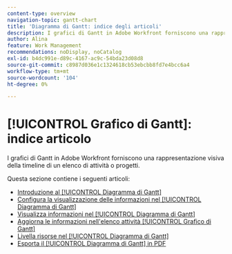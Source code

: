 ```yaml
---
content-type: overview
navigation-topic: gantt-chart
title: 'Diagramma di Gantt: indice degli articoli'
description: I grafici di Gantt in Adobe Workfront forniscono una rappresentazione visiva della timeline di un elenco di attività o progetti. Trova informazioni sul grafico [!UICONTROL Gantt] nei seguenti articoli.
author: Alina
feature: Work Management
recommendations: noDisplay, noCatalog
exl-id: b4dc991e-d89c-4167-ac9c-54bda23d08d8
source-git-commit: c8987d036e1c1324618cb53ebcbb8fd7e4bcc6a4
workflow-type: tm+mt
source-wordcount: '104'
ht-degree: 0%

---
```


# [!UICONTROL Grafico di Gantt]: indice articolo

<!--Audited: 08/2025-->

I grafici di Gantt in Adobe Workfront forniscono una rappresentazione visiva della timeline di un elenco di attività o progetti.

Questa sezione contiene i seguenti articoli:

* [Introduzione al [!UICONTROL Diagramma di Gantt]](../../../manage-work/gantt-chart/use-the-gantt-chart/get-started-with-gantt.md)
* [Configura la visualizzazione delle informazioni nel [!UICONTROL Diagramma di Gantt]](../../../manage-work/gantt-chart/use-the-gantt-chart/configure-info-on-gantt-chart.md)
* [Visualizza informazioni nel [!UICONTROL Diagramma di Gantt]](../../../manage-work/gantt-chart/use-the-gantt-chart/view-info-in-gantt.md)
* [Aggiorna le informazioni nell&#39;elenco attività [!UICONTROL Grafico di Gantt]](../../../manage-work/gantt-chart/use-the-gantt-chart/update-info-task-list-gantt.md)
* [Livella risorse nel [!UICONTROL Diagramma di Gantt]](../../../manage-work/gantt-chart/use-the-gantt-chart/level-resources-in-gantt.md)
* [Esporta il [!UICONTROL Diagramma di Gantt] in PDF](../../../manage-work/gantt-chart/use-the-gantt-chart/export-gantt-chart-to-pdf.md)
